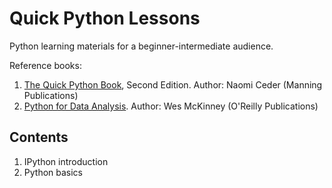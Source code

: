 Quick Python Lessons
=====================

Python learning materials for a beginner-intermediate audience.

Reference books:

1. [The Quick Python Book](http://amzn.to/1yVvghu), Second Edition. Author: Naomi Ceder (Manning Publications)
2. [Python for Data Analysis](http://amzn.to/1yVv4ip). Author: Wes McKinney (O'Reilly Publications)

Contents
---

1. IPython introduction
2. Python basics
